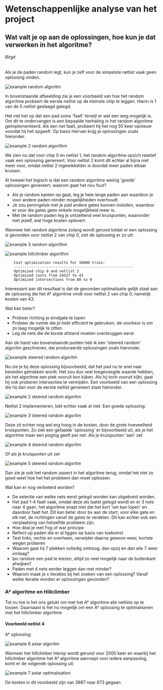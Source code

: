 # Wetenschappenlijke analyse van het project
## Wat valt je op aan de oplossingen, hoe kun je dat verwerken in het algoritme?

###### Birgit
Als je de paden random legt, kun je zelf voor de simpelste netlist vaak geen oplossing vinden.

![example random algoritm](./images/random_chip_0_net_1.png "Example image")

In bovenstaande afbeelding zie je een voorbeeld van hoe het random algoritme probeert de eerste netlist op de kleinste chip te leggen.
Hierin is 1 van de 5 netlist geslaagd gelegd.

Het viel het op dat een pad soms 'faalt' terwijl er wel een weg mogelijk is.
Om dit te ondervangen is een bepaalde herhaling in het random algoritme geïmplementeerd.
Als een net faalt, probeert hij het nog 50 keer opnieuw voordat hij het opgeeft.
Op basis hiervan krijg je oplossingen zoals hieronder.

![example 2 random algorithm](./images/random2_chip_0_net_1.png "Example image")

We zien nu dat voor chip 0 en netlist 1, het random algoritme opzich relatief vaak een oplossing genereert.
Voor netlist 2 komt dit echter al bijna niet meer voor, omdat netlist 2 ingewikkelder is doordat meer paden elkaar kruisen.

Al hoewel het logisch is dat een random algoritme weinig 'goede' oplossingen genereert, waarom gaat het nou fout?
* Als je random kanten op gaat, leg je hele lange paden aan waardoor je voor andere paden minder mogelijkheden overhoudt.
* Je zou perongeluk met je pad andere gates kunnen insluiten, waardoor er voor die gates geen enkele mogelijkheid meer is.
* Met de random paden leg je ontzettend veel kruispunten, waaronder met jezelf, wat hoge kosten oplevert.

Wanneer het random algoritme zolang wordt gerund totdat er een oplossing is gevonden voor netlist 2 van chip 0, ziet de oplossing er zo uit:

![example 3 random algorithm](./images/random_chip_0_net_2.png "Example image")

![example hillclimber algorithm](./images/hillclimber_chip_0_net_2_random.png "Example image")

        Cost optimization results for 10000 tries:
        -------------------------------------------------------
        Optimized chip 0 and netlist 2
        Optimized costs from 24327 to 43
        Optimized intersections from 80 to 0   

Interessant aan dit resultaat is dat de gevonden optimalisatie gelijk staat aan de oplossing die het A* algoritme vindt voor netlist 2 van chip 0, namelijk kosten van 43. 

Wat kan beter?

* Probeer richting je eindgate te lopen
* Probeer de ruimte die je hebt efficient te gebruiken, de voorkeur is om zo laag mogelijk te zitten
* Leg de nets die de korste afstand moeten overbruggen eerst

Aan de hand van bovenstaande punten heb ik een 'steered random' algoritm geschreven, dat produceerde oplossingen zoals hieronder.

![example steered random algoritm](./images/steered_random_chip_0_net_1.png "Example image")

Nu zie je bij deze oplossing bijvoorbeeld, dat het pad nu te snel naar beneden getrokken wordt.
Het zou dus veel toegevoegde waarde hebben, als het algoritme een plek vooruit kon kijken.
Als hij toch vooruit kijkt, gaat hij ook proberen intersecties te vermijden.
Een voorbeeld van een oplossing die hij dan voor de eerste netlist genereert staat hieronder.

![example 2 steered random algoritm](./images/steered_random2_chip_0_net_1.png "Example image")

Netlist 2 implementeren, lukt echter vaak al niet.
Een goede oplossing:

![example 3 steered random algoritm](./images/steered_random3_chip_0_net_2.png "Example image")

Deze zit echter nog wel erg hoog in de kosten, door de grote hoeveelheid kruispunten.
Zo ziet een gefaalde 'oplossing' er bijvoorbeeld uit, als je het algoritme maar een poging geeft per net:
Als je kruispunten 'aan' zet

![example 4 steered random algoritm](./images/steered_random4_chip_0_net_2.png "Example image")

Of als je kruispunten uit zet

![example 5 steered random algoritm](./images/steered_random5_chip_0_net_2.png "Example image")

Dan zie je ook het random aspect in het algoritme terug, omdat het niet zo goed weet hoe het het probleem dan moet oplossen.

Wat kan er nog verbeterd worden?
* De selectie van welke nets eerst gelegd worden kan uitgebreid worden.
* Het pad 1-4 faalt vaak, omdat deze als laatst gelegd wordt en er 3 nets naar 4 gaan, het algoritme snapt niet dat het kort 'om kan lopen' en daardoor faalt het.
Dit kan beter door bv aan de start, voor elke gate en elk net, de richtingen vanaf de gates te verdelen. Dit kan echter ook een verplaatsing van hetzelfde probleem zijn.
* Hoe deal je met Fog of war principe
* Reflect op paden die er al liggen op basis van toekomst
* Test links, rechts en overheen, verwijder daarna gewoon weer, kortste wegen proberen
* Waarom gaat hij 7 plekken volledig omhoog, dan opzij en dan alle 7 weer omlaag?
* Ipv random een pad te kiezen, altijd zo veel mogelijk naar de buitenkant afwijken?
* Paden met 4 nets eerder leggen dan met minder?
* Waarom maak je x iteraties bij het zoeken van een oplossing? Vanaf welke iteratie worden er oplossingen gevonden?

### A* algoritme en Hillclimber
Tot nu toe is het ons gelukt om met het A* algoritme alle netlists op te lossen. Daarnaast is het nu mogelijk om een A* oplossing te optimaliseren met het hillclimber algoritme

#### Voorbeeld netlist 4
A* oplossing:

![example 6 astar algoritm](./images/astar_chip_1_net_4.png "Example image")

Wanneer het hillclimber hierop wordt gerund voor 2000 keer en waarbij het hillclimber algoritme het A* algoritme aanroept voor iedere aanpassing, komt er de volgende oplossing uit:

![example 7 astar optimalisation](./images/hillclimber_chip_1_net_4_astar.png "Example image")

De kosten in dit voorbeeld zijn van 3687 naar 673 gegaan.